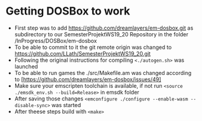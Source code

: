 # Getting DOSBox to work

* First step was to add https://github.com/dreamlayers/em-dosbox.git as subdirectory to our SemesterProjektWS19_20 Repository in the folder /InProgress/DOSBox/em-dosbox
* To be able to commit to it the git remote origin was changed to https://github.com/LLath/SemesterProjektWS19_20.git
* Following the original instructions for compiling `<./autogen.sh>` was launched
* To be able to run games the ./src/Makefile.am was changed according to [https://github.com/dreamlayers/em-dosbox/issues/49]
* Make sure your emscripten toolchain is available, if not run `<source ./emsdk_env.sh --build=Release>` in emsdk folder
* After saving those changes `<emconfigure ./configure --enable-wasm --disable-sync>` was started
* After theese steps build with `<make>`
